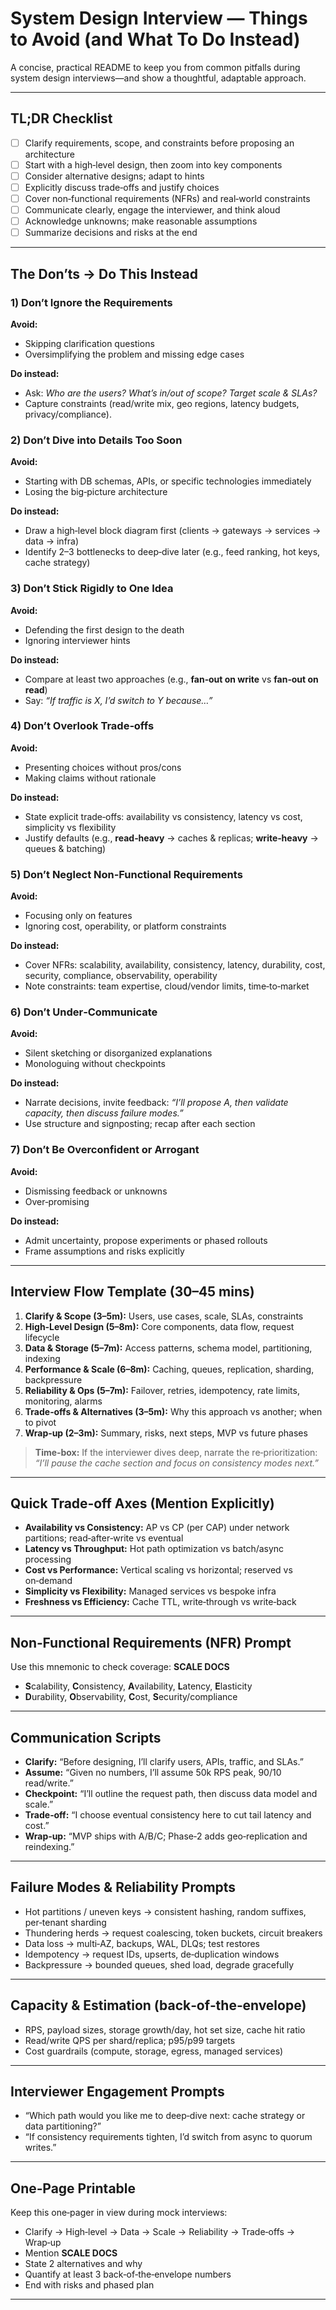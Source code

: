 # System Design Interview — Things to Avoid (and What To Do Instead)

A concise, practical README to keep you from common pitfalls during system design interviews—and show a thoughtful, adaptable approach.

---

## TL;DR Checklist

* [ ] Clarify requirements, scope, and constraints before proposing an architecture
* [ ] Start with a high‑level design, then zoom into key components
* [ ] Consider alternative designs; adapt to hints
* [ ] Explicitly discuss trade‑offs and justify choices
* [ ] Cover non‑functional requirements (NFRs) and real‑world constraints
* [ ] Communicate clearly, engage the interviewer, and think aloud
* [ ] Acknowledge unknowns; make reasonable assumptions
* [ ] Summarize decisions and risks at the end

---

## The Don’ts → Do This Instead

### 1) Don’t Ignore the Requirements

**Avoid:**

* Skipping clarification questions
* Oversimplifying the problem and missing edge cases

**Do instead:**

* Ask: *Who are the users? What’s in/out of scope? Target scale & SLAs?*
* Capture constraints (read/write mix, geo regions, latency budgets, privacy/compliance).

### 2) Don’t Dive into Details Too Soon

**Avoid:**

* Starting with DB schemas, APIs, or specific technologies immediately
* Losing the big‑picture architecture

**Do instead:**

* Draw a high‑level block diagram first (clients → gateways → services → data → infra)
* Identify 2–3 bottlenecks to deep‑dive later (e.g., feed ranking, hot keys, cache strategy)

### 3) Don’t Stick Rigidly to One Idea

**Avoid:**

* Defending the first design to the death
* Ignoring interviewer hints

**Do instead:**

* Compare at least two approaches (e.g., **fan‑out on write** vs **fan‑out on read**)
* Say: *“If traffic is X, I’d switch to Y because…”*

### 4) Don’t Overlook Trade‑offs

**Avoid:**

* Presenting choices without pros/cons
* Making claims without rationale

**Do instead:**

* State explicit trade‑offs: availability vs consistency, latency vs cost, simplicity vs flexibility
* Justify defaults (e.g., **read‑heavy** → caches & replicas; **write‑heavy** → queues & batching)

### 5) Don’t Neglect Non‑Functional Requirements

**Avoid:**

* Focusing only on features
* Ignoring cost, operability, or platform constraints

**Do instead:**

* Cover NFRs: scalability, availability, consistency, latency, durability, cost, security, compliance, observability, operability
* Note constraints: team expertise, cloud/vendor limits, time‑to‑market

### 6) Don’t Under‑Communicate

**Avoid:**

* Silent sketching or disorganized explanations
* Monologuing without checkpoints

**Do instead:**

* Narrate decisions, invite feedback: *“I’ll propose A, then validate capacity, then discuss failure modes.”*
* Use structure and signposting; recap after each section

### 7) Don’t Be Overconfident or Arrogant

**Avoid:**

* Dismissing feedback or unknowns
* Over‑promising

**Do instead:**

* Admit uncertainty, propose experiments or phased rollouts
* Frame assumptions and risks explicitly

---

## Interview Flow Template (30–45 mins)

1. **Clarify & Scope (3–5m):** Users, use cases, scale, SLAs, constraints
2. **High‑Level Design (5–8m):** Core components, data flow, request lifecycle
3. **Data & Storage (5–7m):** Access patterns, schema model, partitioning, indexing
4. **Performance & Scale (6–8m):** Caching, queues, replication, sharding, backpressure
5. **Reliability & Ops (5–7m):** Failover, retries, idempotency, rate limits, monitoring, alarms
6. **Trade‑offs & Alternatives (3–5m):** Why this approach vs another; when to pivot
7. **Wrap‑up (2–3m):** Summary, risks, next steps, MVP vs future phases

> **Time‑box:** If the interviewer dives deep, narrate the re‑prioritization: *“I’ll pause the cache section and focus on consistency modes next.”*

---

## Quick Trade‑off Axes (Mention Explicitly)

* **Availability vs Consistency:** AP vs CP (per CAP) under network partitions; read‑after‑write vs eventual
* **Latency vs Throughput:** Hot path optimization vs batch/async processing
* **Cost vs Performance:** Vertical scaling vs horizontal; reserved vs on‑demand
* **Simplicity vs Flexibility:** Managed services vs bespoke infra
* **Freshness vs Efficiency:** Cache TTL, write‑through vs write‑back

---

## Non‑Functional Requirements (NFR) Prompt

Use this mnemonic to check coverage: **SCALE DOCS**

* **S**calability, **C**onsistency, **A**vailability, **L**atency, **E**lasticity
* **D**urability, **O**bservability, **C**ost, **S**ecurity/compliance

---

## Communication Scripts

* **Clarify:** “Before designing, I’ll clarify users, APIs, traffic, and SLAs.”
* **Assume:** “Given no numbers, I’ll assume 50k RPS peak, 90/10 read/write.”
* **Checkpoint:** “I’ll outline the request path, then discuss data model and scale.”
* **Trade‑off:** “I choose eventual consistency here to cut tail latency and cost.”
* **Wrap‑up:** “MVP ships with A/B/C; Phase‑2 adds geo‑replication and reindexing.”

---

## Failure Modes & Reliability Prompts

* Hot partitions / uneven keys → consistent hashing, random suffixes, per‑tenant sharding
* Thundering herds → request coalescing, token buckets, circuit breakers
* Data loss → multi‑AZ, backups, WAL, DLQs; test restores
* Idempotency → request IDs, upserts, de‑duplication windows
* Backpressure → bounded queues, shed load, degrade gracefully

---

## Capacity & Estimation (back‑of‑the‑envelope)

* RPS, payload sizes, storage growth/day, hot set size, cache hit ratio
* Read/write QPS per shard/replica; p95/p99 targets
* Cost guardrails (compute, storage, egress, managed services)

---

## Interviewer Engagement Prompts

* “Which path would you like me to deep‑dive next: cache strategy or data partitioning?”
* “If consistency requirements tighten, I’d switch from async to quorum writes.”

---

## One‑Page Printable

Keep this one‑pager in view during mock interviews:

* Clarify → High‑level → Data → Scale → Reliability → Trade‑offs → Wrap‑up
* Mention **SCALE DOCS**
* State 2 alternatives and why
* Quantify at least 3 back‑of‑the‑envelope numbers
* End with risks and phased plan

---
